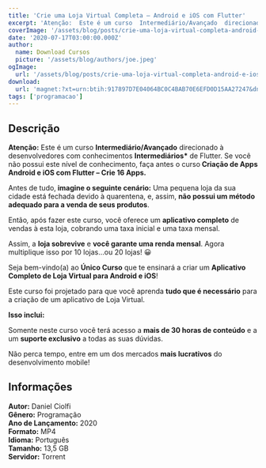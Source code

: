 ```yaml
---
title: 'Crie uma Loja Virtual Completa – Android e iOS com Flutter'
excerpt: 'Atenção:  Este é um curso  Intermediário/Avançado  direcionado à desenvolvedores com conhecimentos  Intermediários*  de Flutter. Se você não possui este nível de conhecimento, faça antes o curso  Criação de Apps Android e iOS com Flutter – Crie'
coverImage: '/assets/blog/posts/crie-uma-loja-virtual-completa-android-e-ios-com-flutter.jpg'
date: '2020-07-17T03:00:00.000Z'
author:
  name: Download Cursos
  picture: '/assets/blog/authors/joe.jpeg'
ogImage:
  url: '/assets/blog/posts/crie-uma-loja-virtual-completa-android-e-ios-com-flutter.jpg'
download:
  url: 'magnet:?xt=urn:btih:917897D7E04064BC0C4BAB70E6EFD0D15AA27247&dn=Crie%20uma%20Loja%20Virtual%20Completa%20-%20Android%20e%20iOS%20com%20Flutter&tr=udp%3a%2f%2ftracker.openbittorrent.com%3a1337%2fannounce&tr=udp%3a%2f%2ftracker.opentrackr.org%3a1337%2fannounce'
tags: ['programacao']
---
```

<h2>Descrição</h2>
<p><strong>Atenção:</strong> Este é um curso <strong>Intermediário/Avançado</strong> direcionado à desenvolvedores com conhecimentos <strong>Intermediários*</strong> de Flutter. Se você não possui este nível de conhecimento, faça antes o curso<strong> Criação de Apps Android e iOS com Flutter – Crie 16 Apps.</strong></p><p>Antes de tudo,<strong> imagine o seguinte cenário:</strong> Uma pequena loja da sua cidade está fechada devido à quarentena, e, assim, <strong>não possui um método adequado para a venda de seus produtos</strong>.</p><p>Então<em>,</em><strong> </strong>após fazer este curso, você oferece um <strong>aplicativo completo</strong> de vendas à esta loja, cobrando uma taxa inicial e uma taxa mensal.</p><p>Assim, a <strong>loja sobrevive</strong> e <strong>você garante uma renda mensal</strong>. Agora multiplique isso por 10 lojas…ou 20 lojas! 😀</p><p>Seja bem-vindo(a) ao <strong>Único Curso</strong> que te ensinará a criar um <strong>Aplicativo Completo de Loja Virtual para Android e iOS</strong>!</p><p>Este curso foi projetado para que você aprenda <strong>tudo que é necessário</strong> para a criação de um aplicativo de Loja Virtual.</p><p><strong>Isso inclui:</strong></p><p>Somente neste curso você terá acesso a <strong>mais de 30 horas de conteúdo</strong> e a um <strong>suporte exclusivo</strong> a todas as suas dúvidas.</p><p>Não perca tempo, entre em um dos mercados <strong>mais lucrativos</strong> do desenvolvimento mobile!</p><h2>Informações</h2><p><strong>Autor:</strong> Daniel Ciolfi<br/> <strong>Gênero:</strong> Programação<br/> <strong>Ano de Lançamento:</strong> 2020<br/> <strong>Formato:</strong> MP4<br/> <strong>Idioma:</strong> Português<br/> <strong>Tamanho:</strong> 13,5 GB<br/> <strong>Servidor:</strong> Torrent</p>